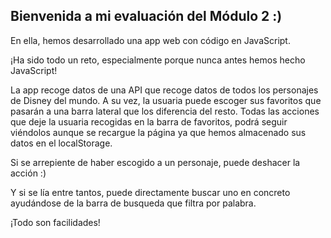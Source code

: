 <h2>Bienvenida a mi evaluación del Módulo 2 :)</h2>
<p>En ella, hemos desarrollado una app web con código en JavaScript.</p>
<p>¡Ha sido todo un reto, especialmente porque nunca antes hemos hecho JavaScript!</p>
<p>La app recoge datos de una API que recoge datos de todos los personajes de Disney del mundo. A su vez, la usuaria puede escoger sus favoritos que pasarán a una barra lateral que los diferencia del resto. Todas las acciones que deje la usuaria recogidas en la barra de favoritos, podrá seguir viéndolos aunque se recargue la página ya que hemos almacenado sus datos en el localStorage.</p>
<p>Si se arrepiente de haber escogido a un personaje, puede deshacer la acción :)</p>
<p>Y si se lía entre tantos, puede directamente buscar uno en concreto ayudándose de la barra de busqueda que filtra por palabra.</p>
<p>¡Todo son facilidades!</p>

